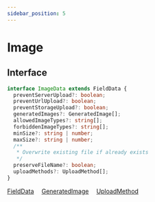 ```yaml
---
sidebar_position: 5
---
```


# Image

## Interface

```typescript
interface ImageData extends FieldData {
  preventServerUpload?: boolean;
  preventUrlUpload?: boolean;
  preventStorageUpload?: boolean;
  generatedImages?: GeneratedImage[];
  allowedImageTypes?: string[];
  forbiddenImageTypes?: string[];
  minSize?: string | number;
  maxSize?: string | number;
  /**
   * Overwrite existing file if already exists
   */
  preserveFileName?: boolean;
  uploadMethods?: UploadMethod[];
}
```

<a href="/docs/types/field-data">FieldData</a>&emsp;
<a href="/docs/types/generated-image">GeneratedImage</a>&emsp;
<a href="/docs/types/upload-method">UploadMethod</a>&emsp;
